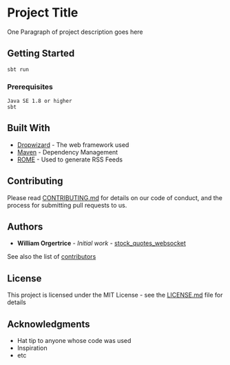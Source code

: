 # Project Title

One Paragraph of project description goes here

## Getting Started
```
sbt run
```
### Prerequisites

```
Java SE 1.8 or higher
sbt
```

## Built With

* [Dropwizard](http://www.dropwizard.io/1.0.2/docs/) - The web framework used
* [Maven](https://maven.apache.org/) - Dependency Management
* [ROME](https://rometools.github.io/rome/) - Used to generate RSS Feeds

## Contributing

Please read [CONTRIBUTING.md](https://github.com/Williamovero/stock_quotes_websocket/graphs/contributors) for details on our code of conduct, and the process for submitting pull requests to us.

## Authors

* **William Orgertrice** - *Initial work* - [stock_quotes_websocket](https://github.com/Williamovero/stock_quotes_websocket)

See also the list of [contributors](https://github.com/Williamovero/stock_quotes_websocket/graphs/contributors) 

## License

This project is licensed under the MIT License - see the [LICENSE.md](LICENSE.md) file for details

## Acknowledgments

* Hat tip to anyone whose code was used
* Inspiration
* etc

